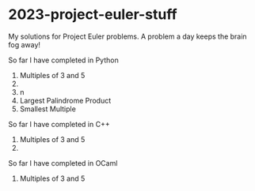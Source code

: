 # 2023-project-euler-stuff
My solutions for Project Euler problems. A problem a day keeps the brain fog away!

So far I have completed in Python
1. Multiples of 3 and 5
2. 
3. n
4. Largest Palindrome Product
5. Smallest Multiple


So far I have completed in C++
1. Multiples of 3 and 5
2. 


So far I have completed in OCaml
1. Multiples of 3 and 5
